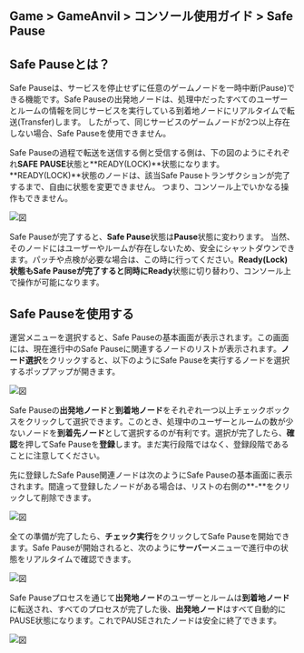 ## Game > GameAnvil > コンソール使用ガイド > Safe Pause

## Safe Pauseとは？

Safe Pauseは、サービスを停止せずに任意のゲームノードを一時中断(Pause)できる機能です。Safe Pauseの出発地ノードは、処理中だったすべてのユーザーとルームの情報を同じサービスを実行している到着地ノードにリアルタイムで転送(Transfer)します。 したがって、同じサービスのゲームノードが2つ以上存在しない場合、Safe Pauseを使用できません。

Safe Pauseの過程で転送を送信する側と受信する側は、下の図のようにそれぞれ**SAFE PAUSE**状態と**READY(LOCK)**状態になります。**READY(LOCK)**状態のノードは、該当Safe Pauseトランザクションが完了するまで、自由に状態を変更できません。 つまり、コンソール上でいかなる操作もできません。

![図](https://static.toastoven.net/prod_gameanvil/images/console/safe-pause/state.png)

Safe Pauseが完了すると、**Safe Pause**状態は**Pause**状態に変わります。 当然、そのノードにはユーザーやルームが存在しないため、安全にシャットダウンできます。パッチや点検が必要な場合は、この時に行ってください。**Ready(Lock)**状態もSafe Pauseが完了すると同時に**Ready**状態に切り替わり、コンソール上で操作が可能になります。

## Safe Pauseを使用する

運営メニューを選択すると、Safe Pauseの基本画面が表示されます。この画面には、現在進行中のSafe Pauseに関連するノードのリストが表示されます。**ノード選択**をクリックすると、以下のようにSafe Pauseを実行するノードを選択するポップアップが開きます。

![図](https://static.toastoven.net/prod_gameanvil/images/console/safe-pause/node-selection.png)

Safe Pauseの**出発地ノード**と**到着地ノード**をそれぞれ一つ以上チェックボックスをクリックして選択できます。このとき、処理中のユーザーとルームの数が少ないノードを**到着先ノード**として選択するのが有利です。選択が完了したら、**確認**を押してSafe Pauseを**登録**します。まだ実行段階ではなく、登録段階であることに注意してください。

先に登録したSafe Pause関連ノードは次のようにSafe Pauseの基本画面に表示されます。間違って登録したノードがある場合は、リストの右側の**-**をクリックして削除できます。

![図](https://static.toastoven.net/prod_gameanvil/images/console/safe-pause/start.png)

全ての準備が完了したら、**チェック実行**をクリックしてSafe Pauseを開始できます。Safe Pauseが開始されると、次のように**サーバー**メニューで進行中の状態をリアルタイムで確認できます。

![図](https://static.toastoven.net/prod_gameanvil/images/console/safe-pause/safe-pausing.png)

Safe Pauseプロセスを通じて**出発地ノード**のユーザーとルームは**到着地ノード**に転送され、すべてのプロセスが完了した後、**出発地ノード**はすべて自動的にPAUSE状態になります。これでPAUSEされたノードは安全に終了できます。  

![図](https://static.toastoven.net/prod_gameanvil/images/console/safe-pause/safe-pause-done.png)

